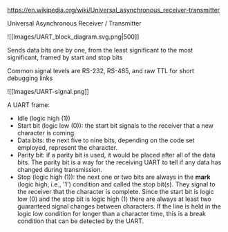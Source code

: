 
https://en.wikipedia.org/wiki/Universal_asynchronous_receiver-transmitter

Universal Asynchronous Receiver / Transmitter

![[Images/UART_block_diagram.svg.png|500]]

Sends data bits one by one, from the least significant to the most significant, framed by start and stop bits

Common signal levels are RS-232, RS-485, and raw TTL for short debugging links


![[Images/UART-signal.png]]

A UART frame:
- Idle (logic high (1))
- Start bit (logic low (0)): the start bit signals to the receiver that a new character is coming.
- Data bits: the next five to nine bits, depending on the code set employed, represent the character.
- Parity bit: if a parity bit is used, it would be placed after all of the data bits. The parity bit is a way for the receiving UART to tell if any data has changed during transmission.
- Stop (logic high (1)): the next one or two bits are always in the **mark** (logic high, i.e., '1') condition and called the stop bit(s). They signal to the receiver that the character is complete. Since the start bit is logic low (0) and the stop bit is logic high (1) there are always at least two guaranteed signal changes between characters. If the line is held in the logic low condition for longer than a character time, this is a break condition that can be detected by the UART.

